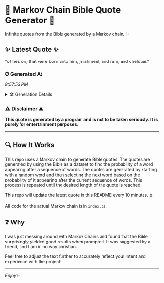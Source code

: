 # 📖 Markov Chain Bible Quote Generator 📖

Infinite quotes from the Bible generated by a Markov chain. ✨

## ✨ Latest Quote ✨
"of hezron, that were born unto him; jerahmeel, and ram, and chelubai."

### ⏰ Generated At
*8:57:53 PM*

<details>
    <summary>🛠️ Generation Details</summary>
    <p>
        <strong>🌱 Seed:</strong> of<br>
        <strong>🔄 Iterations:</strong> 11<br>
        <strong>📜 Context History:</strong><br>[ of ]: hezron,<br>[ of, hezron, ]: that<br>[ of, hezron,, that ]: were<br>[ of, hezron,, that, were ]: born<br>[ of, hezron,, that, were, born ]: unto<br>[ of, hezron,, that, were, born, unto ]: him;<br>[ hezron,, that, were, born, unto, him; ]: jerahmeel,<br>[ that, were, born, unto, him;, jerahmeel, ]: and<br>[ were, born, unto, him;, jerahmeel,, and ]: ram,<br>[ born, unto, him;, jerahmeel,, and, ram, ]: and<br>[ unto, him;, jerahmeel,, and, ram,, and ]: chelubai.<br>
    </p>
</details>

### ⚠️ Disclaimer ⚠️
**This quote is generated by a program and is not to be taken seriously. It is purely for entertainment purposes.**

---

## 🔍 How It Works

This repo uses a Markov chain to generate Bible quotes. The quotes are generated by using the Bible as a dataset to find the probability of a word appearing after a sequence of words. The quotes are generated by starting with a random word and then selecting the next word based on the probability of it appearing after the current sequence of words. This process is repeated until the desired length of the quote is reached.

This repo will update the latest quote in this README every 10 minutes. ⏳

All code for the actual Markov chain is in `index.ts`.

## ❓ Why

I was just messing around with Markov Chains and found that the Bible surprisingly yielded good results when prompted. 
It was suggested by a friend, and I am in no way christian.

Feel free to adjust the text further to accurately reflect your intent and experience with the project!

---

*Enjoy*✨
